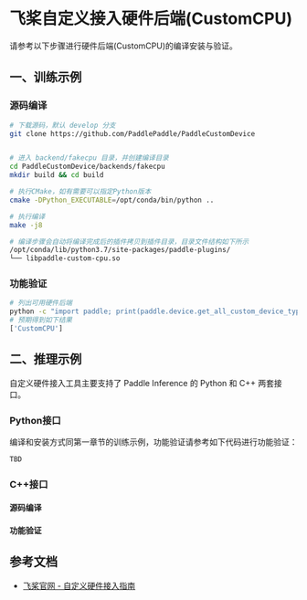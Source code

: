 # 飞桨自定义接入硬件后端(CustomCPU)

请参考以下步骤进行硬件后端(CustomCPU)的编译安装与验证。

## 一、训练示例

### 源码编译

```bash
# 下载源码，默认 develop 分支
git clone https://github.com/PaddlePaddle/PaddleCustomDevice


# 进入 backend/fakecpu 目录，并创建编译目录
cd PaddleCustomDevice/backends/fakecpu
mkdir build && cd build

# 执行CMake，如有需要可以指定Python版本
cmake -DPython_EXECUTABLE=/opt/conda/bin/python ..

# 执行编译
make -j8

# 编译步骤会自动将编译完成后的插件拷贝到插件目录，目录文件结构如下所示
/opt/conda/lib/python3.7/site-packages/paddle-plugins/
└── libpaddle-custom-cpu.so
```

### 功能验证

```bash
# 列出可用硬件后端
python -c "import paddle; print(paddle.device.get_all_custom_device_type())"
# 预期得到如下结果
['CustomCPU']
```

## 二、推理示例

自定义硬件接入工具主要支持了 Paddle Inference 的 Python 和 C++ 两套接口。

### Python接口

编译和安装方式同第一章节的训练示例，功能验证请参考如下代码进行功能验证：

```python
TBD
```

### C++接口

#### 源码编译


#### 功能验证

## 参考文档

- [飞桨官网 - 自定义硬件接入指南](https://www.paddlepaddle.org.cn/documentation/docs/zh/develop/dev_guides/custom_device_docs/index_cn.html)